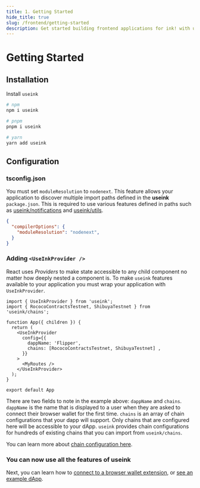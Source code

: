 ```yaml
---
title: 1. Getting Started
hide_title: true
slug: /frontend/getting-started
description: Get started building frontend applications for ink! with useink
---
```


# Getting Started

## Installation

Install `useink`

```bash
# npm
npm i useink

# pnpm
pnpm i useink

# yarn
yarn add useink
```

## Configuration

### tsconfig.json

You must set `moduleResolution` to `nodenext`. This feature allows your application to
discover multiple import paths defined in the **useink** `package.json`. This is required
to use various features defined in paths such as
[useink/notifications](/frontend/notifications) and [useink/utils](/frontend/utils).

```json
{
  "compilerOptions": {
    "moduleResolution": "nodenext",
  }
}
```

### Adding `<UseInkProvider />`

React uses *Providers* to make state accessible to any child component no matter how deeply nested a component is. To make `useink` features available to your application you must wrap your application with `UseInkProvider`. 

```tsx
import { UseInkProvider } from 'useink';
import { RococoContractsTestnet, ShibuyaTestnet } from 'useink/chains';

function App({ children }) {
  return (
    <UseInkProvider 
      config={{ 
        dappName: 'Flipper', 
        chains: [RococoContractsTestnet, ShibuyaTestnet] ,
      }}
    >
      <MyRoutes />
    </UseInkProvider>
  );
}

export default App
```

There are two fields to note in the example above: `dappName` and `chains`. `dappName` is the name that is displayed to a user when they are asked to connect their browser wallet for the first time. `chains` is an array of chain configurations that your dapp will support. Only chains that are configured here will be accessible to your dApp. `useink` provides chain configurations for hundreds of existing chains that you can import from `useink/chains`.

You can learn more about [chain configuration here](/frontend/configuration).

### You can now use all the features of useink

Next, you can learn how to [connect to a browser wallet extension](/frontend/connect-wallet), or [see an example dApp](https://github.com/paritytech/useink-kitchen-sink/blob/master/frontend/src/components/pg-home/HomePage.tsx).

